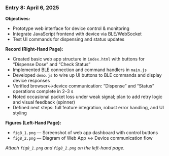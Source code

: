 ### Entry 8: April 6, 2025

**Objectives:**
- Prototype web interface for device control & monitoring  
- Integrate JavaScript frontend with device via BLE/WebSocket  
- Test UI commands for dispensing and status updates  

**Record (Right-Hand Page):**
- Created basic web app structure in `index.html` with buttons for “Dispense Dose” and “Check Status”  
- Implemented BLE connection and command handlers in `main.js`  
- Developed `demo.js` to wire up UI buttons to BLE commands and display device responses  
- Verified browser↔device communication: “Dispense” and “Status” operations complete in 2–3 s  
- Noted occasional packet loss under weak signal; plan to add retry logic and visual feedback (spinner)  
- Defined next steps: full feature integration, robust error handling, and UI styling  

**Figures (Left-Hand Page):**
- `fig8_1.png` — Screenshot of web app dashboard with control buttons  
- `fig8_2.png` — Diagram of Web App ↔ Device communication flow  

*Attach `fig8_1.png` and `fig8_2.png` on the left-hand page.*  
